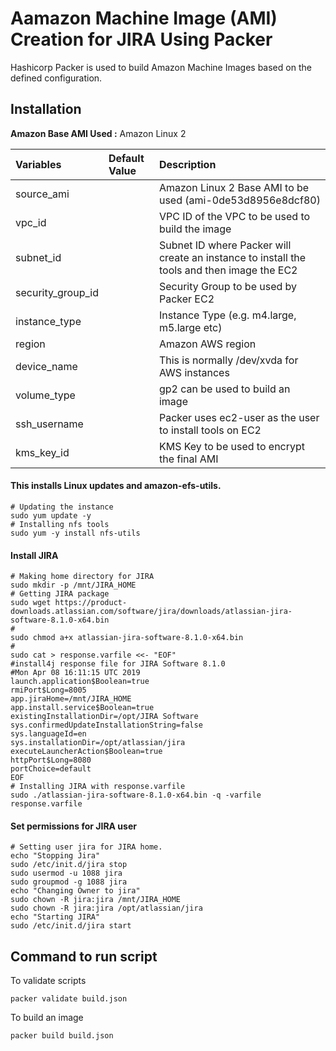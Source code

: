 # Aamazon Machine Image (AMI) Creation for JIRA Using Packer

Hashicorp Packer is used to build Amazon Machine Images based on the defined configuration.

## Installation

**Amazon Base AMI Used :** Amazon Linux 2

| Variables              | Default Value   | Description  |
| :-------------         |:-------------   | :-----|
| source_ami         |                 |  Amazon Linux 2 Base AMI to be used (ami-0de53d8956e8dcf80) |
| vpc_id         |                |  VPC ID of the VPC to be used to build the image   |
| subnet_id         |              |  Subnet ID where Packer will create an instance to install the tools and then image the EC2   |
| security_group_id         |                |  Security Group to be used by Packer EC2 |
| instance_type         |                |  Instance Type (e.g. m4.large, m5.large etc)   |
| region         |               |  Amazon AWS region   |
| device_name         |              |  This is normally /dev/xvda for AWS instances   |
| volume_type         |               |  gp2 can be used to build an image   |
| ssh_username         |               |  Packer uses ec2-user as the user to install tools on EC2   |
| kms_key_id         |               |  KMS Key to be used to encrypt the final AMI   |


#### This installs Linux updates and amazon-efs-utils.

```
# Updating the instance
sudo yum update -y
# Installing nfs tools
sudo yum -y install nfs-utils
```     

#### Install JIRA 

```
# Making home directory for JIRA
sudo mkdir -p /mnt/JIRA_HOME
# Getting JIRA package
sudo wget https://product-downloads.atlassian.com/software/jira/downloads/atlassian-jira-software-8.1.0-x64.bin
#
sudo chmod a+x atlassian-jira-software-8.1.0-x64.bin
#
sudo cat > response.varfile <<- "EOF"
#install4j response file for JIRA Software 8.1.0
#Mon Apr 08 16:11:15 UTC 2019
launch.application$Boolean=true
rmiPort$Long=8005
app.jiraHome=/mnt/JIRA_HOME
app.install.service$Boolean=true
existingInstallationDir=/opt/JIRA Software
sys.confirmedUpdateInstallationString=false
sys.languageId=en
sys.installationDir=/opt/atlassian/jira
executeLauncherAction$Boolean=true
httpPort$Long=8080
portChoice=default
EOF
# Installing JIRA with response.varfile
sudo ./atlassian-jira-software-8.1.0-x64.bin -q -varfile response.varfile
```

#### Set permissions for JIRA user 

```
# Setting user jira for JIRA home.
echo "Stopping Jira"
sudo /etc/init.d/jira stop
sudo usermod -u 1088 jira
sudo groupmod -g 1088 jira
echo "Changing Owner to jira"
sudo chown -R jira:jira /mnt/JIRA_HOME
sudo chown -R jira:jira /opt/atlassian/jira
echo "Starting JIRA"
sudo /etc/init.d/jira start
```

## Command to run script

To validate scripts

```
packer validate build.json
```

To build an image
```
packer build build.json
```
